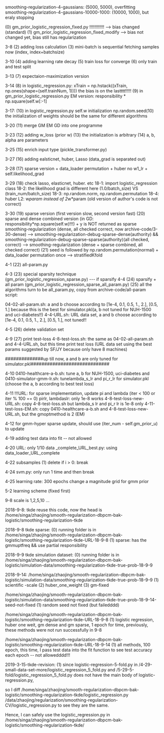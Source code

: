 smoothing-regularization-4-gaussians: (5000, 5000), overfitting
smoothing-regularization-4-gaussians-10000-1000: (10000, 1000), but eraly stopping

(0) gm_prior_logistic_regression_fixed.py !!!!!!!!!!!! --> bias changed (standard)
(1) gm_prior_logistic_regression_fixed_modify --> bias not changed yet, bias still has regularization

3-8
(2) adding loss calculation
(3) mini-batch is sequential fetching samples now (index, index+batchsize)

3-10
(4) adding learning rate decay
(5) train loss for converge
(6) only train and test split

3-13
(7) expectaion-maximization version

3-14
(8) in logistic_regression.py: xTrain = np.hstack((xTrain, np.ones(shape=(self.trainNum, 1)))) the bias is on the lastttt!!!!!
(9) in gm_prior_logistic_regression.py EM version: responsibility * np.square(self.w[:-1]

3-17:
(10) in logistic_regression.py self.w initialization np.random.seed(10)
     the initialization of weights should be the same for different algorithms

3-20
(11) merge GM EM GD into one programme

3-23
(12) adding w_loss (prior w)
(13) the initialization is arbitrary
(14) a, b, alpha are parameters

3-25
(15) enrich input type (pickle_transformer.py)

3-27
(16) adding ealsticnet, huber, Lasso (data_grad is separated out)

3-28
(17) sparse version + data_loader permutation + huber no w1_lr + self.likelihood_grad

3-29
(18) check lasso, elasticnet, huber. etc
18-1: import logistic_regression class
18-2: the likelihood grad is different here (1.0/batch_size) VS (train_num/batch_size)
18-3: np.random.norm, np.random.permutation
18-4: huber L2: w*param instead of 2*w*param (old version of author's code is not correct)

3-30
(19) sparse version (first version slow, second version fast)
(20) sparse and dense combined version (in GD: responsibility*np.square(self.w)!!!) + y is NOT returned as sparse
smoothing-regularization (dense, all checked correct, now archive-code/3-30-dense) --> smoothing-regularization-debug-sparse-dense(authority) &&  smoothing-regularization-debug-sparse-sparse(authority)(all checked, correct)
--> smoothing-regularization (dense + sparse combined, all checked correct)
(21) seed is followed by np.random.permutation(normal) + data_loader permutation once --> stratifiedKfold

4-1
(22) all-param.py

4-3
(23) special sparsity technique (gm_prior_logistic_regression_sparse.py)
     --- if sparsify
4-4
(24) sparsify + all param (gm_prior_logistic_regression_sparse_all_param.py)
(25) all the algorithms turn to be all_param.py, copy from archive-code/all-param
script:

04-02-all-param.sh: a and b choose according to [1e-4, 0.1, 0.5, 1., 2.], [0.5, 1.]
because this is the best for simulator.pkl(a, b not tuned for NUH-1500 and uci-diabetes!!)
4-4-URL.sh: URL data set, a and b choose according to [1e-4, 0.1, 0.5, 1., 2.], [0.5, 1.], not tuned!!

4-5
(26) delete validation set

4-9
(27) print test-loss
4-8-test-loss.sh: the same as 04-02-all-param.sh and 4-4-URL.sh, but this time print test loss (URL data set using the best params suggested by SF/JY because only have 8 machines)

##############up till now, a and b are only tuned for simulator.pkl#############################

4-10
0410-healthcare-a-b.sh: tune a, b for NUH-1500, uci-diabetes
and
0410-simulator-gmm-lr.sh: tunelambda_s_lr and pi_r_lr for simulator.pkl (choose the a, b according to best test loss)

4-11
!!!URL: for sparse implementation, update pi and lambda (iter < 100 or iter % 100 == 0)
pirlr, lambdaslr: only 1e-8 works
4-8-test-loss-new-URL.sh: copy 4-8-test-loss.sh but lambda_s lr and pi_r lr is 1e-8 only
4-11-test-loss-EM.sh: copy 0410-healthcare-a-b.sh and 4-8-test-loss-new-URL.sh, but the gmoptmethod is 2 (EM)

4-12
for gmm-hyper sparse update, should use (iter_num - self.gm_prior_u) to update

4-19
adding test data into fit -- not allowed

4-20
URL: only 1/10 data
_complete_URL_best.py: using data_loader_URL_complete

4-22
subsamples
(1) delete if i > 0: break

4-24
svm.py: only run 1 time and then break

4-25
learning rate: 300 epochs change a magnitude
grid for gmm prior

5-2
learning scheme (fixed first)

9-8
scale is 1,2,5,10 ...

2018-9-8:
tkde reuse this code, now the head is /home/singa/zhaojing/smooth-regularization-dbpcm-bak-logistic/smoothing-regularization-tkde

2018-9-8 tkde sparse:
(0) running folder is in /home/singa/zhaojing/smooth-regularization-dbpcm-bak-logistic/smoothing-regularization-tkde-URL-18-9-8
(1) sparse: has the gmmuptfreq && use partial responsibility

2018-9-9 tkde simulation dataset:
(0) running folder is in /home/singa/zhaojing/smooth-regularization-dbpcm-bak-logistic/simulation-data/smoothing-regularization-tkde-true-prob-18-9-9

2018-9-14:
/home/singa/zhaojing/smooth-regularization-dbpcm-bak-logistic/simulation-data/smoothing-regularization-tkde-true-prob-18-9-9
(1) scientific -scale
(2) huber_one_weight
(3) gm-fixed

/home/singa/zhaojing/smooth-regularization-dbpcm-bak-logistic/simulation-data/smoothing-regularization-tkde-true-prob-18-9-14-seed-not-fixed
(1) random seed not fixed (but failedddd)

/home/singa/zhaojing/smooth-regularization-dbpcm-bak-logistic/smoothing-regularization-tkde-URL-18-9-8
(1) logistic regression, huber one weit, gm dense and gm sparse, 1 epoch for time, previously, these methods were not run successfully in 9-8

/home/singa/zhaojing/smooth-regularization-dbpcm-bak-logistic/smoothing-regularization-tkde-URL-18-9-14
(1) all methods, 100 epoch, this time, I pass test data into the fit function to see test accuracy each epoch -- not allowedddd!!!

2019-3-15-tkde-revision:
(1) since logistic-regression-5-fold.py in /4-29-small-data-set-more/logistic_regression_5_fold.py and /5-29-5-fold/logistic_regression_5_fold.py does not have the main body of logistic-regression.py,

so I diff /home/singa/zhaojing/smooth-regularization-dbpcm-bak-logistic/smoothing-regularization-tkde/logistic_regression.py /data/zhaojing/regularization/smoothing-regularization-CV/logistic_regression.py to see they are the same.

Hence, I can safely use the logistic_regression.py in /home/singa/zhaojing/smooth-regularization-dbpcm-bak-logistic/smoothing-regularization-tkde/
